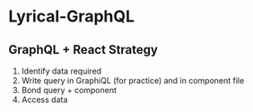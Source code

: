 # Lyrical-GraphQL

## GraphQL + React Strategy

1. Identify data required
2. Write query in GraphiQL (for practice) and in component file
3. Bond query + component
4. Access data
